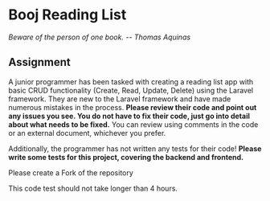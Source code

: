 # Booj Reading List
*Beware of the person of one book. -- Thomas Aquinas*
## Assignment
A junior programmer has been tasked with creating a reading list app with basic CRUD functionality (Create, Read, Update, Delete) using the Laravel framework. They are new to the Laravel framework and have made numerous mistakes in the process. **Please review their code and point out any issues you see. You do not have to fix their code, just go into detail about what needs to be fixed.** You can review using comments in the code or an external document, whichever you prefer.

Additionally, the programmer has not written any tests for their code! **Please write some tests for this project, covering the backend and frontend.**

Please create a Fork of the repository

This code test should not take longer than 4 hours.
